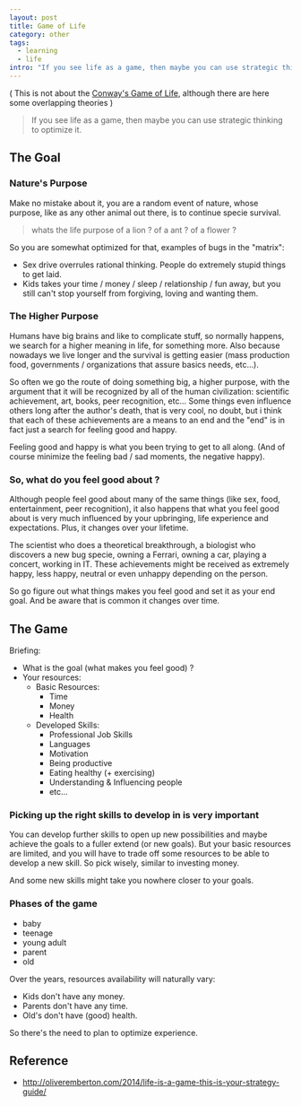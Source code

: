```yaml
---
layout: post
title: Game of Life
category: other
tags:
  - learning
  - life
intro: "If you see life as a game, then maybe you can use strategic thinking to optimize it."
---
```


( This is not about the [Conway's Game of Life](http://en.wikipedia.org/wiki/Conway's_Game_of_Life), although there are here some overlapping theories )

> If you see life as a game, then maybe you can use strategic thinking to optimize it.

## The Goal

### Nature's Purpose

Make no mistake about it, you are a random event of nature, whose purpose, like as any other animal out there, is to continue specie survival.

> whats the life purpose of a lion ? of a ant ? of a flower ?

So you are somewhat optimized for that, examples of bugs in the "matrix":
- Sex drive overrules rational thinking. People do extremely stupid things to get laid.
- Kids takes your time / money / sleep / relationship / fun away, but you still can't stop yourself from forgiving, loving and wanting them.

### The Higher Purpose

Humans have big brains and like to complicate stuff, so normally happens, we search for a higher meaning in life,  for something more. Also because nowadays we live longer and the survival is getting easier (mass production food, governments / organizations that assure basics needs, etc...).

So often we go the route of doing something big, a higher purpose, with the argument that it will be recognized by all of the human civilization: scientific achievement, art, books, peer recognition, etc... Some things even influence others long after the author's death, that is very cool, no doubt, but i think that each of these achievements are a means to an end and the "end" is in fact just a search for feeling good and happy. 

Feeling good and happy is what you been trying to get to all along.
(And of course minimize the feeling bad / sad moments, the negative happy).

### So, what do you feel good about ?

Although people feel good about many of the same things (like sex, food, entertainment, peer recognition), it also happens that what you feel good about is very much influenced by your upbringing, life experience and expectations.
Plus, it changes over your lifetime.

The scientist who does a theoretical breakthrough, a biologist who discovers a new bug specie, owning a Ferrari, owning a car, playing a concert, working in IT. These achievements might be received as extremely happy, less happy, neutral or even unhappy  depending on the person.

So go figure out what things makes you feel good and set it as your end goal. 
And be aware that is common it changes over time.

## The Game

Briefing:
- What is the goal (what makes you feel good) ?
- Your resources:
    - Basic Resources:
      - Time
      - Money
      - Health
    - Developed Skills: 
      - Professional Job Skills
      - Languages
      - Motivation
      - Being productive
      - Eating healthy (+ exercising)
      - Understanding & Influencing people
      - etc...

### Picking up the right skills to develop in is very important

You can develop further skills to open up new possibilities and maybe achieve the goals to a fuller extend (or new goals).
But your basic resources are limited, and you will have to trade off some resources to be able to develop a new skill.
So pick wisely, similar to investing money.

And some new skills might take you nowhere closer to your goals.

### Phases of the game

- baby
- teenage
- young adult
- parent
- old

Over the years, resources availability will naturally vary:

- Kids don't have any money.
- Parents don't have any time.
- Old's don't have (good) health.

So there's the need to plan to optimize experience.

## Reference
- http://oliveremberton.com/2014/life-is-a-game-this-is-your-strategy-guide/

